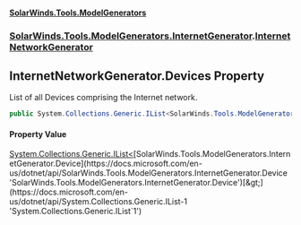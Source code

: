 #### [SolarWinds.Tools.ModelGenerators](index.md 'index')
### [SolarWinds.Tools.ModelGenerators.InternetGenerator](index.md#SolarWinds.Tools.ModelGenerators.InternetGenerator 'SolarWinds.Tools.ModelGenerators.InternetGenerator').[InternetNetworkGenerator](InternetNetworkGenerator.md 'SolarWinds.Tools.ModelGenerators.InternetGenerator.InternetNetworkGenerator')

## InternetNetworkGenerator.Devices Property

List of all Devices comprising the Internet network.

```csharp
public System.Collections.Generic.IList<SolarWinds.Tools.ModelGenerators.InternetGenerator.Device> Devices { get; }
```

#### Property Value
[System.Collections.Generic.IList&lt;](https://docs.microsoft.com/en-us/dotnet/api/System.Collections.Generic.IList-1 'System.Collections.Generic.IList`1')[SolarWinds.Tools.ModelGenerators.InternetGenerator.Device](https://docs.microsoft.com/en-us/dotnet/api/SolarWinds.Tools.ModelGenerators.InternetGenerator.Device 'SolarWinds.Tools.ModelGenerators.InternetGenerator.Device')[&gt;](https://docs.microsoft.com/en-us/dotnet/api/System.Collections.Generic.IList-1 'System.Collections.Generic.IList`1')